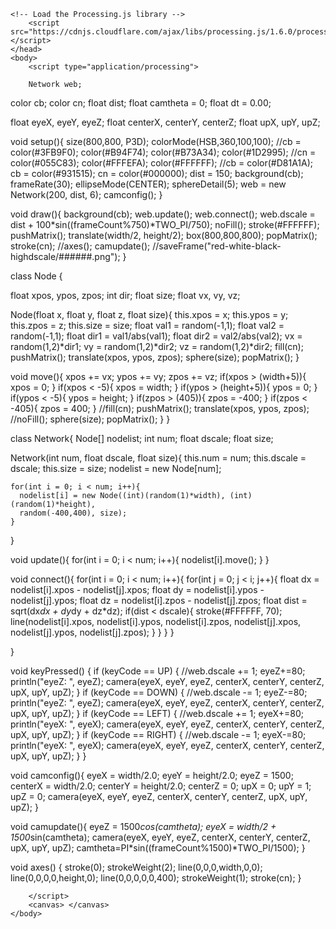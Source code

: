 <html>
	<head>
		<title>My Sketch</title>
    
    <!-- Load the Processing.js library -->
		<script src="https://cdnjs.cloudflare.com/ajax/libs/processing.js/1.6.0/processing.min.js"></script>
	</head>
	<body>
		<script type="application/processing">
		
		Network web;
color cb;
color cn;
float dist;
float camtheta = 0;
float dt = 0.00;

float eyeX, eyeY, eyeZ;
float centerX, centerY, centerZ;
float upX, upY, upZ;


void setup(){
  size(800,800, P3D);
  colorMode(HSB,360,100,100);
  //cb = color(#3FB9F0); color(#B94F74); color(#B73A34); color(#1D2995);
  //cn = color(#055C83); color(#FFFEFA); color(#FFFFFF);
  //cb = color(#D81A1A);
  cb = color(#931515);
  cn = color(#000000);
  dist = 150;
  background(cb);
  frameRate(30);
  ellipseMode(CENTER);
  sphereDetail(5);
  web = new Network(200, dist, 6);
  camconfig();
}

void draw(){
  background(cb);
  web.update();
  web.connect();
  web.dscale = dist + 100*sin((frameCount%750)*TWO_PI/750);
  noFill();
  stroke(#FFFFFF);
  pushMatrix();
    translate(width/2, height/2);
    box(800,800,800);
  popMatrix();
  stroke(cn);
  //axes();
  camupdate();
  //saveFrame("red-white-black-highdscale/######.png");
}

class Node {
  
  float xpos, ypos, zpos;
  int dir;
  float size;
  float vx, vy, vz;
  
  Node(float x, float y, float z, float size){
    this.xpos = x;
    this.ypos = y;
    this.zpos = z;
    this.size = size;
    float val1 = random(-1,1);
    float val2 = random(-1,1);
    float dir1 = val1/abs(val1);
    float dir2 = val2/abs(val2);
    vx = random(1,2)*dir1;
    vy = random(1,2)*dir2;
    vz = random(1,2)*dir2;
    fill(cn);
    pushMatrix();
      translate(xpos, ypos, zpos);
      sphere(size);
    popMatrix();
  }
  
  void move(){
    xpos += vx;
    ypos += vy;
    zpos += vz;
    if(xpos > (width+5)){
      xpos = 0;
    }
    if(xpos < -5){
      xpos = width;
    }
    if(ypos > (height+5)){
      ypos = 0;
    }
    if(ypos < -5){
      ypos = height;
    }
    if(zpos > (405)){
      zpos = -400;
    }
    if(zpos < -405){
      zpos = 400;
    }
    //fill(cn);
    pushMatrix();
      translate(xpos, ypos, zpos);
      //noFill();
      sphere(size);
    popMatrix();
  }
}

class Network{
  Node[] nodelist;
  int num;
  float dscale;
  float size;
  
  Network(int num, float dscale, float size){
    this.num = num;
    this.dscale = dscale;
    this.size = size;
    nodelist = new Node[num];
    
    for(int i = 0; i < num; i++){
      nodelist[i] = new Node((int)(random(1)*width), (int)(random(1)*height),
      random(-400,400), size);
    }
    
  }
  
  void update(){
    for(int i = 0; i < num; i++){
      nodelist[i].move();
    }
  }
  
  void connect(){
    for(int i = 0; i < num; i++){
      for(int j = 0; j < i; j++){
        float dx = nodelist[i].xpos - nodelist[j].xpos;
        float dy = nodelist[i].ypos - nodelist[j].ypos;
        float dz = nodelist[i].zpos - nodelist[j].zpos;
        float dist = sqrt(dx*dx + dy*dy + dz*dz);
        if(dist < dscale){
          stroke(#FFFFFF, 70);
          line(nodelist[i].xpos, nodelist[i].ypos, nodelist[i].zpos, 
          nodelist[j].xpos, nodelist[j].ypos, nodelist[j].zpos);
        }
      }
    }
  }
  
}

void keyPressed() {
    if (keyCode == UP) {
      //web.dscale += 1;
      eyeZ+=80;
      println("eyeZ: ", eyeZ);
      camera(eyeX, eyeY, eyeZ, centerX, centerY, centerZ, upX, upY, upZ);
    } 
    if (keyCode == DOWN) {
      //web.dscale -= 1;
      eyeZ-=80;
      println("eyeZ: ", eyeZ);
      camera(eyeX, eyeY, eyeZ, centerX, centerY, centerZ, upX, upY, upZ);
    }
    if (keyCode == LEFT) {
      //web.dscale += 1;
      eyeX+=80;
      println("eyeX: ", eyeX);
      camera(eyeX, eyeY, eyeZ, centerX, centerY, centerZ, upX, upY, upZ);
    } 
    if (keyCode == RIGHT) {
      //web.dscale -= 1;
      eyeX-=80;
      println("eyeX: ", eyeX);
      camera(eyeX, eyeY, eyeZ, centerX, centerY, centerZ, upX, upY, upZ);
    }
}

void camconfig(){
  eyeX = width/2.0;
  eyeY = height/2.0;
  eyeZ = 1500;
  centerX = width/2.0;
  centerY = height/2.0;
  centerZ = 0;
  upX = 0;
  upY = 1;
  upZ = 0;
  camera(eyeX, eyeY, eyeZ, centerX, centerY, centerZ, upX, upY, upZ);
}

void camupdate(){
    eyeZ = 1500*cos(camtheta);
    eyeX = width/2 + 1500*sin(camtheta);
    camera(eyeX, eyeY, eyeZ, centerX, centerY, centerZ, upX, upY, upZ);
    camtheta=PI*sin((frameCount%1500)*TWO_PI/1500);
}

void axes() {
  stroke(0);
  strokeWeight(2);
  line(0,0,0,width,0,0);
  line(0,0,0,0,height,0);
  line(0,0,0,0,0,400);
  strokeWeight(1);
  stroke(cn);
}

		

		</script>
		<canvas> </canvas>
	</body>
</html>